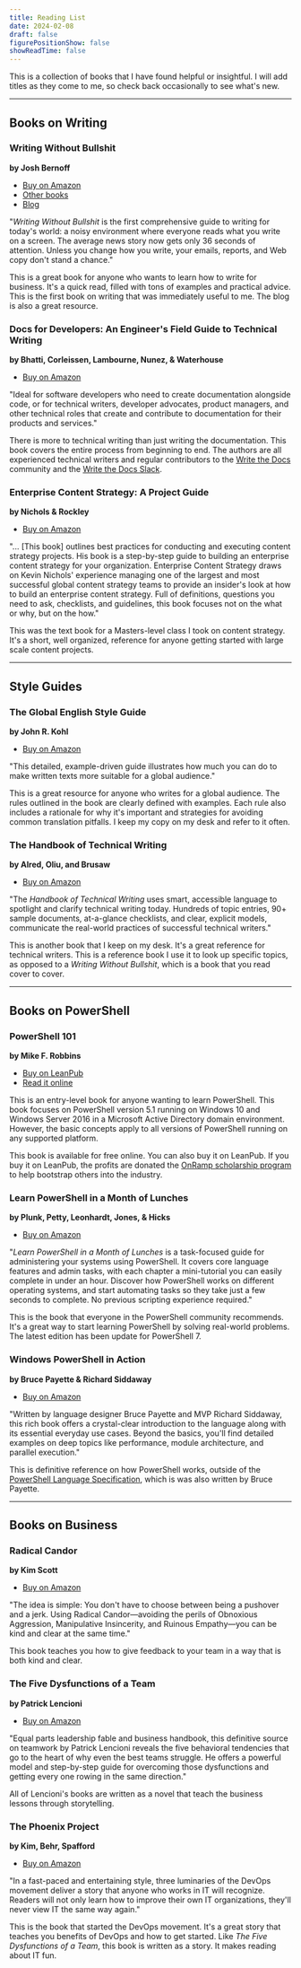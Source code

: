 ```yaml
---
title: Reading List
date: 2024-02-08
draft: false
figurePositionShow: false
showReadTime: false
---
```

<!-- markdownlint-disable MD041 -->
This is a collection of books that I have found helpful or insightful. I will add titles as they
come to me, so check back occasionally to see what's new.

---

## Books on Writing

### Writing Without Bullshit

**by Josh Bernoff**

- [Buy on Amazon][06]
- [Other books][02]
- [Blog][01]

"_Writing Without Bullshit_ is the first comprehensive guide to writing for today's world: a noisy
environment where everyone reads what you write on a screen. The average news story now gets only 36
seconds of attention. Unless you change how you write, your emails, reports, and Web copy don't
stand a chance."

This is a great book for anyone who wants to learn how to write for business. It's a quick read,
filled with tons of examples and practical advice. This is the first book on writing that was
immediately useful to me. The blog is also a great resource.

### Docs for Developers: An Engineer's Field Guide to Technical Writing

**by Bhatti, Corleissen, Lambourne, Nunez, & Waterhouse**

- [Buy on Amazon][14]

"Ideal for software developers who need to create documentation alongside code, or for technical
writers, developer advocates, product managers, and other technical roles that create and contribute
to documentation for their products and services."

There is more to technical writing than just writing the documentation. This book covers the entire
process from beginning to end. The authors are all experienced technical writers and regular
contributors to the [Write the Docs][98] community and the [Write the Docs Slack][99].

### Enterprise Content Strategy: A Project Guide

**by Nichols & Rockley**

- [Buy on Amazon][15]

"... \[This book\] outlines best practices for conducting and executing content strategy projects.
His book is a step-by-step guide to building an enterprise content strategy for your organization.
Enterprise Content Strategy draws on Kevin Nichols' experience managing one of the largest and most
successful global content strategy teams to provide an insider's look at how to build an enterprise
content strategy. Full of definitions, questions you need to ask, checklists, and guidelines, this
book focuses not on the what or why, but on the how."

This was the text book for a Masters-level class I took on content strategy. It's a short, well
organized, reference for anyone getting started with large scale content projects.

---

## Style Guides

### The Global English Style Guide

**by John R. Kohl**

- [Buy on Amazon][10]

"This detailed, example-driven guide illustrates how much you can do to make written texts more
suitable for a global audience."

This is a great resource for anyone who writes for a global audience. The rules outlined in the book
are clearly defined with examples. Each rule also includes a rationale for why it's important and
strategies for avoiding common translation pitfalls. I keep my copy on my desk and refer to it
often.

### The Handbook of Technical Writing

**by Alred, Oliu, and Brusaw**

- [Buy on Amazon][09]

"The _Handbook of Technical Writing_ uses smart, accessible language to spotlight and clarify technical
writing today. Hundreds of topic entries, 90+ sample documents, at-a-glance checklists, and clear,
explicit models, communicate the real-world practices of successful technical writers."

This is another book that I keep on my desk. It's a great reference for technical writers. This is a
reference book I use it to look up specific topics, as opposed to a _Writing Without Bullshit_,
which is a book that you read cover to cover.

---

## Books on PowerShell

### PowerShell 101

**by Mike F. Robbins**

- [Buy on LeanPub][03]
- [Read it online][05]

This is an entry-level book for anyone wanting to learn PowerShell. This book focuses on PowerShell
version 5.1 running on Windows 10 and Windows Server 2016 in a Microsoft Active Directory domain
environment. However, the basic concepts apply to all versions of PowerShell running on any
supported platform.

This book is available for free online. You can also buy it on LeanPub. If you buy it on LeanPub,
the profits are donated the [OnRamp scholarship program][97] to help bootstrap others into the
industry.

### Learn PowerShell in a Month of Lunches

**by Plunk, Petty, Leonhardt, Jones, & Hicks**

- [Buy on Amazon][11]

"_Learn PowerShell in a Month of Lunches_ is a task-focused guide for administering your systems
using PowerShell. It covers core language features and admin tasks, with each chapter a
mini-tutorial you can easily complete in under an hour. Discover how PowerShell works on different
operating systems, and start automating tasks so they take just a few seconds to complete. No
previous scripting experience required."

This is the book that everyone in the PowerShell community recommends. It's a great way to start
learning PowerShell by solving real-world problems. The latest edition has been update for
PowerShell 7.

### Windows PowerShell in Action

**by Bruce Payette & Richard Siddaway**

- [Buy on Amazon][12]

"Written by language designer Bruce Payette and MVP Richard Siddaway, this rich book offers a
crystal-clear introduction to the language along with its essential everyday use cases. Beyond the
basics, you'll find detailed examples on deep topics like performance, module architecture, and
parallel execution."

This is definitive reference on how PowerShell works, outside of the
[PowerShell Language Specification][04], which is was also written by Bruce Payette.

---

## Books on Business

### Radical Candor

**by Kim Scott**

- [Buy on Amazon][13]

"The idea is simple: You don't have to choose between being a pushover and a jerk. Using Radical
Candor—avoiding the perils of Obnoxious Aggression, Manipulative Insincerity, and Ruinous
Empathy—you can be kind and clear at the same time."

This book teaches you how to give feedback to your team in a way that is both kind and clear.

### The Five Dysfunctions of a Team

**by Patrick Lencioni**

- [Buy on Amazon][07]

"Equal parts leadership fable and business handbook, this definitive source on teamwork by Patrick
Lencioni reveals the five behavioral tendencies that go to the heart of why even the best teams
struggle. He offers a powerful model and step-by-step guide for overcoming those dysfunctions and
getting every one rowing in the same direction."

All of Lencioni's books are written as a novel that teach the business lessons through storytelling.

### The Phoenix Project

**by Kim, Behr, Spafford**

- [Buy on Amazon][08]

"In a fast-paced and entertaining style, three luminaries of the DevOps movement deliver a story
that anyone who works in IT will recognize. Readers will not only learn how to improve their own IT
organizations, they'll never view IT the same way again."

This is the book that started the DevOps movement. It's a great story that teaches you benefits of
DevOps and how to get started. Like _The Five Dysfunctions of a Team_, this book is written as a
story. It makes reading about IT fun.

<!-- link references -->
[01]: https://bernoff.com/blog
[02]: https://bernoff.com/books
[03]: https://leanpub.com/powershell101
[04]: https://learn.microsoft.com/powershell/scripting/lang-spec/chapter-01
[05]: https://learn.microsoft.com/powershell/scripting/learn/ps101/00-introduction
[06]: https://www.amazon.com/gp/product/0062477153?&linkCode=ll1&tag=scriptingsean-20&linkId=4fba4f25e85b06ae6a660b331ffd2734&language=en_US&ref_=as_li_ss_tl "Affiliate link"
[07]: https://www.amazon.com/gp/product/0787960756?&linkCode=ll1&tag=scriptingsean-20&linkId=cd2930f1c2a2b9ab54a29ca47456a112&language=en_US&ref_=as_li_ss_tl "Affiliate link"
[08]: https://www.amazon.com/gp/product/0988262509?&linkCode=ll1&tag=scriptingsean-20&linkId=973c3b79e23177c7cd891d11752f7eaa&language=en_US&ref_=as_li_ss_tl "Affiliate link"
[09]: https://www.amazon.com/gp/product/1319362206?&linkCode=ll1&tag=scriptingsean-20&linkId=6935c62a78b1bb02cc3762dfc4d9e296&language=en_US&ref_=as_li_ss_tl "Affiliate link"
[10]: https://www.amazon.com/gp/product/1599946572?&linkCode=ll1&tag=scriptingsean-20&linkId=b9139d7c1b41efb3f80ffa70313f61c8&language=en_US&ref_=as_li_ss_tl "Affiliate link"
[11]: https://www.amazon.com/gp/product/1617296961?&linkCode=ll1&tag=scriptingsean-20&linkId=a896d28e2c803d08cfa83bea5da1079c&language=en_US&ref_=as_li_ss_tl "Affiliate link"
[12]: https://www.amazon.com/gp/product/1633430294?&linkCode=ll1&tag=scriptingsean-20&linkId=87e449f7794b08aafa37a31eec63d678&language=en_US&ref_=as_li_ss_tl "Affiliate link"
[13]: https://www.amazon.com/gp/product/B09V5HVK3N?&linkCode=ll1&tag=scriptingsean-20&linkId=c2f42d198e474d5432e949940eb6339a&language=en_US&ref_=as_li_ss_tl "Affiliate link"
[14]: https://www.amazon.com/Docs-Developers-Engineers-Technical-Writing/dp/1484272161?&_encoding=UTF8&tag=scriptingsean-20&linkCode=ur2&linkId=9ef9d5b397ac66c0d290a8c01c0d5fcf&camp=1789&creative=9325 "Affiliate link"
[15]: https://www.amazon.com/Enterprise-Content-Strategy-Project-Guide/dp/1937434443?&_encoding=UTF8&tag=scriptingsean-20&linkCode=ur2&linkId=c572b6c0883c3e1a5509410653ff7060&camp=1789&creative=9325 "Affiliate link"
[97]: https://www.powershellsummit.org/onramp/
[98]: https://www.writethedocs.org
[99]: https://www.writethedocs.org/slack
